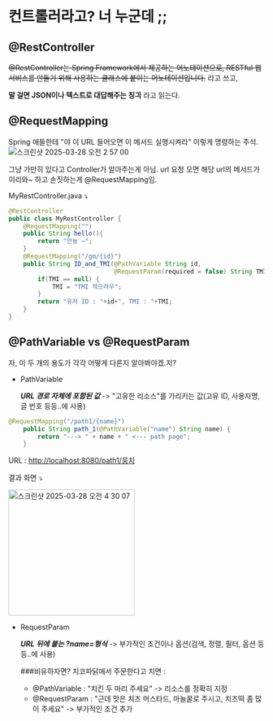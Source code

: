 # 컨트롤러라고? 너 누군데 ;;

## @RestController

~~@RestController는 Spring Framework에서 제공하는 어노테이션으로,
RESTful 웹 서비스를 만들기 위해 사용하는 클래스에 붙이는 어노테이션입니다.~~
라고 쓰고, 

**말 걸면 JSON이나 텍스트로 대답해주는 칭긔** 라고 읽는다.


## @RequestMapping
Spring 애들한테 "야 이 URL 들어오면 이 메서드 실행시켜라" 이렇게 명령하는 주석.
![스크린샷 2025-03-28 오전 2 57 00](https://github.com/user-attachments/assets/d0c0a8f9-f6f6-4025-96ea-a4d482fdc050)

그냥 가만히 있다고 Controller가 알아주는게 아님. url 요청 오면 해당 url의 메서드가 이리와~ 하고 손짓하는게 @RequestMapping임.

MyRestController.java ⤵

```java
@RestController
public class MyRestController {
    @RequestMapping("")
    public String hello(){
        return "안뇽 ~";
    }
    @RequestMapping("/gm/{id}")
    public String ID_and_TMI(@PathVariable String id,
                             @RequestParam(required = false) String TMI){
        if(TMI == null) {
            TMI = "TMI 적으라우";
        }
        return "유저 ID : "+id+", TMI : "+TMI;
    }
}
```

## @PathVariable vs @RequestParam


자, 이 두 개의 용도가 각각 어떻게 다른지 알아봐야겠.지?


- PathVariable

  ***URL 경로 자체에 포함된 값***
  -> "고유한 리소스"를 가리키는 값(고유 ID, 사용자명, 글 번호 등등..에 사용)
  
```java
@RequestMapping("/path1/{name}")
    public String path_1(@PathVariable("name") String name) {
        return "---> " + name + " <--- path page";
    }
```

URL : [http://localhost:8080/path1/뭉치](http://localhost:8080/path1/뭉치)

결과 화면 ⤵️

<img width="248" alt="스크린샷 2025-03-28 오전 4 30 07" src="https://github.com/user-attachments/assets/f38b4bf6-c883-4ae0-951b-e49450cae094" />



- RequestParam

  ***URL 뒤에 붙는 ?name=형식***
  -> 부가적인 조건이나 옵션(검색, 정렬, 필터, 옵션 등등..에 사용)


    ###비유하자면?
    치코파닭에서 주문한다고 치면 : 
    
    - @PathVariable : "치킨 두 마리 주세요" -> 리소스를 정확히 지정
    - @RequestParam : "근데 맛은 치즈 머스타드, 마늘꿀로 주시고, 치즈떡 좀 많이 주세요" -> 부가적인 조건 추가
      
  

